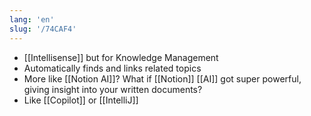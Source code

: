 ```yaml
---
lang: 'en'
slug: '/74CAF4'
---
```


- [[Intellisense]] but for Knowledge Management
- Automatically finds and links related topics
- More like [[Notion AI]]? What if [[Notion]] [[AI]] got super powerful, giving insight into your written documents?
- Like [[Copilot]] or [[IntelliJ]]
